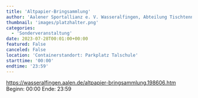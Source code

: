 ```yaml
---
title: 'Altpapier-Bringsammlung'
author: 'Aalener Sportallianz e. V. Wasseralfingen, Abteilung Tischtennis'
thumbnail: 'images/platzhalter.png'
categories:
  - 'Sonderveranstaltung'
date: 2023-07-28T00:01:00+00:00
featured: False
canceled: False
location: 'Containerstandort: Parkplatz Talschule'
starttime: '00:00'
endtime: '23:59'
---
```

https://wasseralfingen.aalen.de/altpapier-bringsammlung.198606.htm
Beginn: 00:00
 Ende: 23:59
